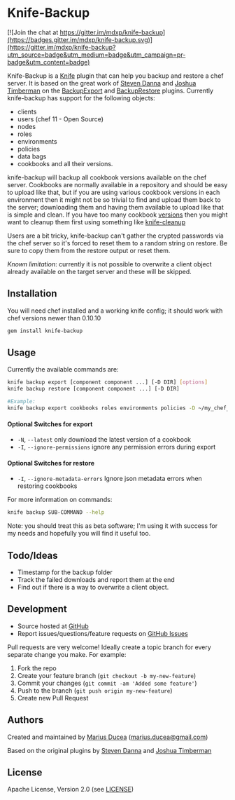 Knife-Backup
===

[![Join the chat at https://gitter.im/mdxp/knife-backup](https://badges.gitter.im/mdxp/knife-backup.svg)](https://gitter.im/mdxp/knife-backup?utm_source=badge&utm_medium=badge&utm_campaign=pr-badge&utm_content=badge)

Knife-Backup is a [Knife](http://wiki.opscode.com/display/chef/Knife) plugin that can help you backup and restore a chef server. It is based on the great work of [Steven Danna][stevendanna] and [Joshua Timberman][jtimberman] on the [BackupExport][backup_export] and [BackupRestore][backup_restore] plugins. Currently knife-backup has support for the following objects:

  * clients
  * users (chef 11 - Open Source)
  * nodes
  * roles
  * environments
  * policies
  * data bags
  * cookbooks and all their versions.

knife-backup will backup all cookbook versions available on the chef server. Cookbooks are normally available in a repository and should be easy to upload like that, but if you are using various cookbook versions in each environment then it might not be so trivial to find and upload them back to the server; downloading them and having them available to upload like that is simple and clean. If you have too many cookbook [versions](http://www.ducea.com/2013/02/26/knife-cleanup/) then you might want to cleanup them first using something like [knife-cleanup][knifecleanup]

Users are a bit tricky, knife-backup can't gather the crypted passwords via the chef server so it's forced to reset them to a random string on restore. Be sure to copy them from the restore output or reset them.

*Known limitation*: currently it is not possible to overwrite a client object already available on the target server and these will be skipped.

## Installation

You will need chef installed and a working knife config; it should work with chef versions newer than 0.10.10

```bash
gem install knife-backup
```

## Usage

Currently the available commands are:

```bash
knife backup export [component component ...] [-D DIR] [options]
knife backup restore [component component ...] [-D DIR]

#Example:
knife backup export cookbooks roles environments policies -D ~/my_chef_backup
```
#### Optional Switches for export

- `-N`, `--latest` only download the latest version of a cookbook
- `-I`, `--ignore-permissions` ignore any permission errors during export

#### Optional Switches for restore

- `-I`, `--ignore-metadata-errors` Ignore json metadata errors when restoring cookbooks


For more information on commands:

```bash
knife backup SUB-COMMAND --help
```

Note: you should treat this as beta software; I'm using it with success for my needs and hopefully you will find it useful too.

## Todo/Ideas

  * Timestamp for the backup folder
  * Track the failed downloads and report them at the end
  * Find out if there is a way to overwrite a client object.

## Development

* Source hosted at [GitHub][repo]
* Report issues/questions/feature requests on [GitHub Issues][issues]

Pull requests are very welcome! Ideally create a topic branch for every separate change you make. For example:

1. Fork the repo
2. Create your feature branch (`git checkout -b my-new-feature`)
3. Commit your changes (`git commit -am 'Added some feature'`)
4. Push to the branch (`git push origin my-new-feature`)
5. Create new Pull Request

## Authors

Created and maintained by [Marius Ducea][mdxp] (<marius.ducea@gmail.com>)

Based on the original plugins by [Steven Danna][stevendanna] and [Joshua Timberman][jtimberman]

## License

Apache License, Version 2.0 (see [LICENSE][license])

[license]:      https://github.com/mdxp/knife-backup/blob/master/LICENSE
[mdxp]:         https://github.com/mdxp
[repo]:         https://github.com/mdxp/knife-backup
[issues]:       https://github.com/mdxp/knife-backup/issues
[knifecleanup]:  https://github.com/mdxp/knife-cleanup
[chefjenkins]:  https://github.com/mdxp/chef-jenkins

[backup_export]:            https://github.com/stevendanna/knife-hacks/blob/master/plugins/backup_export.rb
[backup_restore]:           https://github.com/stevendanna/knife-hacks/blob/master/plugins/backup_restore.rb
[jtimberman]:               https://github.com/jtimberman
[stevendanna]:              https://github.com/stevendanna
